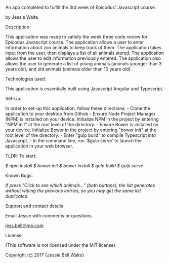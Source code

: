 
An app completed to fulfill the 3rd week of Epicodus' Javascript course.

by Jessie Waite

Description

This application was made to satisfy the week three code review for Epicodus Javascript course. The application allows a user to enter information about zoo animals to keep track of them. The application takes input from the user, then displays a list of all animals stored. The application allows the user to edit information previously entered. The application also allows the user to generate a list of young animals (animals younger than 3 years old), and old animals (animals older than 10 years old).

Technologies used:

This application is essentially built using Javascript Angular and Typescript.

Set-Up:

In order to set-up this application, follow these directions: - Clone the application to your desktop from Github - Ensure Node Project Manager (NPM) is installed on your device. Initialize NPM in the project by entering "NPM init" at the root level of the directory. - Ensure Bower is installed on your device. Initialize Bower in the project by entering "bower init" at the root level of the directory. - Enter "gulp build" to compile Typescript into Javascript. - In the command line, run '$gulp serve' to launch the application in your web browser.

TLDR: To start:

  _$ npm install_
  _$ bower init_
  _$ bower install_
  _$ gulp build_
  _$ gulp serve_

Known Bugs:

_If press "Click to see which animals..." (both buttons), the list generates without wiping the previous entries, so you may get the same list duplicated._

Support and contact details

Email Jessie with comments or questions.

jess.bell@me.com

License

{This software is not licensed under the MIT license}

Copyright (c) 2017 {Jessie Bell Waite}
